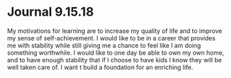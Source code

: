 # Journal 9.15.18
My motivations for learning are to increase my quality of life and to improve my sense of self-achievement. I would like to be in a career that provides me with stability while still giving me a chance to feel like I am doing something worthwhile. I would like to one day be able to own my own home, and to have enough stability that if I choose to have kids I know they will be well taken care of. I want t build a foundation for an enriching life.